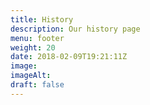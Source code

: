 ```yaml
---
title: History
description: Our history page
menu: footer
weight: 20
date: 2018-02-09T19:21:11Z
image:
imageAlt:
draft: false
---
```

